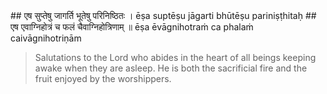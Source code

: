<section>
<section data-markdown>
## एष सुप्तेषु जागर्ति भूतेषु परिनिष्ठितः ।
ēṣa suptēṣu jāgarti bhūtēṣu pariniṣṭhitaḥ
## एष एवाग्निहोत्रं च फलं चैवाग्निहोत्रिणाम् ॥
ēṣa ēvāgnihotraṁ ca phalaṁ caivāgnihotriṇām

> Salutations to the Lord who abides in the heart of all beings keeping awake when they are asleep. He is both the sacrificial fire and the fruit enjoyed by the worshippers.
<!--
Salutations to the Lord who abides in the heart of all beings keeping awake when they are asleep. Verily, he is the Agnihotra, the sacrificial fire and the fruit gained by the worshipper of the Agnihotra.

Salutations to the Lord who abides in the heart of all beings keeping awake when they are asleep. Verily he is the Agnihotra , the sacrificial fire and the fruit gained by the worshipper of the agnihotra. 
-->
</section>
</section>
